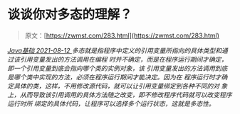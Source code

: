 <!--yml
category: 未分类
date: 0001-01-01 00:00:00
--->

# 谈谈你对多态的理解？

> 原文：[https://zwmst.com/283.html](https://zwmst.com/283.html)

   [ *Java基础* ](https://zwmst.com/java%e5%9f%ba%e7%a1%80)*[ <time datetime="2021-08-12T17:10:45+08:00"> 2021-08-12 </time> ](https://zwmst.com/283.html)  多态就是指程序中定义的引用变量所指向的具体类型和通过该引用变量发出的方法调用在编程 时并不确定，而是在程序运行期间才确定，即一个引用变量到底会指向哪个类的实例对象，该 引用变量发出的方法调用到底是哪个类中实现的方法，必须在程序运行期间才能决定。因为在 程序运行时才确定具体的类，这样，不用修改源代码，就可以让引用变量绑定到各种不同的对 象上，从而导致该引用调用的具体方法随之改变，即不修改程序代码就可以改变程序运行时所 绑定的具体代码，让程序可以选择多个运行状态，这就是多态性。*
